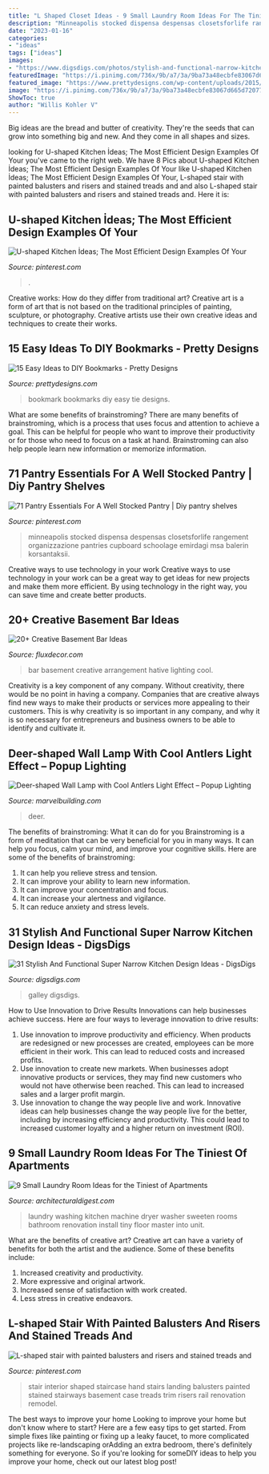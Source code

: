```yaml
---
title: "L Shaped Closet Ideas - 9 Small Laundry Room Ideas For The Tiniest Of Apartments"
description: "Minneapolis stocked dispensa despensas closetsforlife rangement organizzazione pantries cupboard schoolage emirdagi msa balerin korsantaksii"
date: "2023-01-16"
categories:
- "ideas"
tags: ["ideas"]
images:
- "https://www.digsdigs.com/photos/stylish-and-functional-narrow-kitchen-design-ideas-24-554x739.jpg"
featuredImage: "https://i.pinimg.com/736x/9b/a7/3a/9ba73a48ecbfe83067d665d720771aea--interior-trim-stair-case.jpg"
featured_image: "https://www.prettydesigns.com/wp-content/uploads/2015/10/Tie-Bookmark.jpg"
image: "https://i.pinimg.com/736x/9b/a7/3a/9ba73a48ecbfe83067d665d720771aea--interior-trim-stair-case.jpg"
ShowToc: true
author: "Willis Kohler V"
---
```



Big ideas are the bread and butter of creativity. They're the seeds that can grow into something big and new. And they come in all shapes and sizes.

	

		
looking for U-shaped Kitchen İdeas; The Most Efficient Design Examples Of Your you've came to the right web. We have 8 Pics about U-shaped Kitchen İdeas; The Most Efficient Design Examples Of Your like U-shaped Kitchen İdeas; The Most Efficient Design Examples Of Your, L-shaped stair with painted balusters and risers and stained treads and and also L-shaped stair with painted balusters and risers and stained treads and. Here it is:
		
    
## U-shaped Kitchen İdeas; The Most Efficient Design Examples Of Your

<img loading=lazy src="https://i.pinimg.com/736x/5a/ed/b6/5aedb667ab706200b770c145ee308ca8.jpg" onerror="this.onerror=null;this.src='https://tse1.mm.bing.net/th?id=OIP.v2Qg7ORuBbzSFwbDi80YGgHaLJ&amp;pid=15.1';" alt="U-shaped Kitchen İdeas; The Most Efficient Design Examples Of Your">

_Source: pinterest.com_

>. 

	

Creative works: How do they differ from traditional art?
Creative art is a form of art that is not based on the traditional principles of painting, sculpture, or photography. Creative artists use their own creative ideas and techniques to create their works.

    
## 15 Easy Ideas To DIY Bookmarks - Pretty Designs

<img loading=lazy src="https://www.prettydesigns.com/wp-content/uploads/2015/10/Tie-Bookmark.jpg" onerror="this.onerror=null;this.src='https://tse2.mm.bing.net/th?id=OIP._ormk5RjzyHTrOWKTN2PWwHaML&amp;pid=15.1';" alt="15 Easy Ideas to DIY Bookmarks - Pretty Designs">

_Source: prettydesigns.com_

>bookmark bookmarks diy easy tie designs. 

	

What are some benefits of brainstroming?
There are many benefits of brainstroming, which is a process that uses focus and attention to achieve a goal. This can be helpful for people who want to improve their productivity or for those who need to focus on a task at hand. Brainstroming can also help people learn new information or memorize information.

    
## 71 Pantry Essentials For A Well Stocked Pantry | Diy Pantry Shelves

<img loading=lazy src="https://i.pinimg.com/736x/1a/26/b8/1a26b8f662c67c1d612d4650756319c4.jpg" onerror="this.onerror=null;this.src='https://tse1.mm.bing.net/th?id=OIP.2xDcovetZ2AtiYeBCoNnfwHaJ3&amp;pid=15.1';" alt="71 Pantry Essentials For A Well Stocked Pantry | Diy pantry shelves">

_Source: pinterest.com_

>minneapolis stocked dispensa despensas closetsforlife rangement organizzazione pantries cupboard schoolage emirdagi msa balerin korsantaksii. 

	

Creative ways to use technology in your work
Creative ways to use technology in your work can be a great way to get ideas for new projects and make them more efficient. By using technology in the right way, you can save time and create better products.

    
## 20+ Creative Basement Bar Ideas

<img loading=lazy src="http://fluxdecor.com/wp-content/uploads/2014/05/basement-bar-ideas/13-wall-arrangement.jpg" onerror="this.onerror=null;this.src='https://tse4.mm.bing.net/th?id=OIP.cFNCNa6iVc-TO7xSlDm1QQHaJ3&amp;pid=15.1';" alt="20+ Creative Basement Bar Ideas">

_Source: fluxdecor.com_

>bar basement creative arrangement hative lighting cool. 

	

Creativity is a key component of any company. Without creativity, there would be no point in having a company. Companies that are creative always find new ways to make their products or services more appealing to their customers. This is why creativity is so important in any company, and why it is so necessary for entrepreneurs and business owners to be able to identify and cultivate it.

    
## Deer-shaped Wall Lamp With Cool Antlers Light Effect – Popup Lighting

<img loading=lazy src="https://www.marvelbuilding.com/wp-content/uploads/2014/05/Deer-shaped-Wall-Lamp-with-Cool-Antlers-Light-Effect.jpg" onerror="this.onerror=null;this.src='https://tse2.mm.bing.net/th?id=OIP.AYhC8hkh51Uc0i6mSokLHAHaFj&amp;pid=15.1';" alt="Deer-shaped Wall Lamp with Cool Antlers Light Effect – Popup Lighting">

_Source: marvelbuilding.com_

>deer. 

	

The benefits of brainstroming: What it can do for you
Brainstroming is a form of meditation that can be very beneficial for you in many ways. It can help you focus, calm your mind, and improve your cognitive skills. Here are some of the benefits of brainstroming: 
1. It can help you relieve stress and tension.
2. It can improve your ability to learn new information.
3. It can improve your concentration and focus. 
4. It can increase your alertness and vigilance. 
5. It can reduce anxiety and stress levels.

    
## 31 Stylish And Functional Super Narrow Kitchen Design Ideas - DigsDigs

<img loading=lazy src="https://www.digsdigs.com/photos/stylish-and-functional-narrow-kitchen-design-ideas-24-554x739.jpg" onerror="this.onerror=null;this.src='https://tse3.mm.bing.net/th?id=OIP.YXDoeLdkod570S4wYvpx0QHaJ4&amp;pid=15.1';" alt="31 Stylish And Functional Super Narrow Kitchen Design Ideas - DigsDigs">

_Source: digsdigs.com_

>galley digsdigs. 

	

How to Use Innovation to Drive Results
Innovations can help businesses achieve success. Here are four ways to leverage innovation to drive results:
1. Use innovation to improve productivity and efficiency. When products are redesigned or new processes are created, employees can be more efficient in their work. This can lead to reduced costs and increased profits.
2. Use innovation to create new markets. When businesses adopt innovative products or services, they may find new customers who would not have otherwise been reached. This can lead to increased sales and a larger profit margin.
3. Use innovation to change the way people live and work. Innovative ideas can help businesses change the way people live for the better, including by increasing efficiency and productivity. This could lead to increased customer loyalty and a higher return on investment (ROI).

    
## 9 Small Laundry Room Ideas For The Tiniest Of Apartments

<img loading=lazy src="https://media.architecturaldigest.com/photos/59c42af430c0470cb104253b/16:9/w_1280,c_limit/sweeten-laundry-rooms-01.jpg" onerror="this.onerror=null;this.src='https://tse3.mm.bing.net/th?id=OIP.RNe2VDI2AVI03kR2FLfEMQHaEK&amp;pid=15.1';" alt="9 Small Laundry Room Ideas for the Tiniest of Apartments">

_Source: architecturaldigest.com_

>laundry washing kitchen machine dryer washer sweeten rooms bathroom renovation install tiny floor master into unit. 

	

What are the benefits of creative art?
Creative art can have a variety of benefits for both the artist and the audience. Some of these benefits include: 
1. Increased creativity and productivity.
2. More expressive and original artwork.
3. Increased sense of satisfaction with work created. 
4. Less stress in creative endeavors.

    
## L-shaped Stair With Painted Balusters And Risers And Stained Treads And

<img loading=lazy src="https://i.pinimg.com/736x/9b/a7/3a/9ba73a48ecbfe83067d665d720771aea--interior-trim-stair-case.jpg" onerror="this.onerror=null;this.src='https://tse1.mm.bing.net/th?id=OIP.kmgWpibucXzw-1d2addwRgHaLH&amp;pid=15.1';" alt="L-shaped stair with painted balusters and risers and stained treads and">

_Source: pinterest.com_

>stair interior shaped staircase hand stairs landing balusters painted stained stairways basement case treads trim risers rail renovation remodel. 

	

The best ways to improve your home
Looking to improve your home but don't know where to start? Here are a few easy tips to get started. From simple fixes like painting or fixing up a leaky faucet, to more complicated projects like re-landscaping orAdding an extra bedroom, there's definitely something for everyone. So if you're looking for someDIY ideas to help you improve your home, check out our latest blog post!

